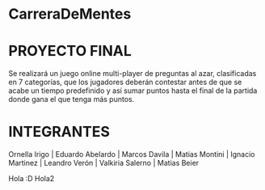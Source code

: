 # CarreraDeMentes 


# PROYECTO FINAL

Se realizará un juego online multi-player de preguntas al azar, clasificadas en 7 categorías, que los jugadores deberán contestar antes de que se acabe un tiempo predefinido y así sumar puntos hasta el final de la partida donde gana el que tenga más puntos. 

# INTEGRANTES
Ornella Irigo	| Eduardo Abelardo |
Marcos Davila	| Matias Montini |
Ignacio Martinez	| Leandro Verón |
Valkiria Salerno	|  Matias Beier

Hola :D
Hola2